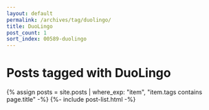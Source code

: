 ```yaml
---
layout: default
permalink: /archives/tag/duolingo/
title: DuoLingo
post_count: 1
sort_index: 00589-duolingo
---
```

<h1 class="page-heading">Posts tagged with DuoLingo</h1>
{% assign posts = site.posts | where_exp: "item", "item.tags contains page.title" -%}
{%- include post-list.html -%}
